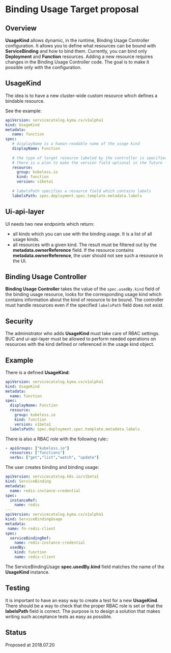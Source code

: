 # Binding Usage Target proposal

## Overview

**UsageKind** allows dynamic, in the runtime, Binding Usage Controller configuration. It allows you to define what resources can be bound with **ServiceBinding** and how to bind them. Currently, you can bind only **Deployment** and **Function** resources. Adding a new resource requires changes in the Binding Usage Controller code. The goal is to make it possible only with the configuration.

## UsageKind 

The idea is to have a new cluster-wide custom resource which defines a bindable resource.

See the example:

```yaml
apiVersion: servicecatalog.kyma.cx/v1alpha1
kind: UsageKind
metadata:
   name: function
spec:
   # displayName is a human-readable name of the usage kind
   displayName: Function
   
   # the type of target resource labeled by the controller is specified by its resource group, kind, and version. All of these fields are required.
   # there is a plan to make the version field optional in the future - the controller can find the preferred version
   resource:
     group: kubeless.io
     kind: function
     version: v1beta1
     
   # labelsPath specifies a resource field which contains labels
   labelsPath: spec.deployment.spec.template.metadata.labels
```

## Ui-api-layer

UI needs two new endpoints which return:
 * all kinds which you can use with the binding usage. It is a list of all usage kinds.
 * all resources with a given kind. The result must be filtered out by the **metadata.ownerReference** field. If the resource contains **metadata.ownerReference**, the user should not see such a resource in the UI.
## Binding Usage Controller

**Binding Usage Controller** takes the value of the `spec.usedBy.kind` field of the binding usage resource, looks for the corresponding usage kind which contains information about the kind of resource to be bound. The controller must handle resources even if the specified `labelsPath` field does not exist.

## Security

The administrator who adds **UsageKind** must take care of RBAC settings. BUC and ui-api-layer must be allowed to perform needed operations on resources with the kind defined or referenced in the usage kind object.

## Example

There is a defined **UsageKind**:
```yaml
apiVersion: servicecatalog.kyma.cx/v1alpha1
kind: UsageKind
metadata:
  name: function
spec:
  displayName: Function
  resource:
    group: kubeless.io
    kind: function
    version: v1beta1
  labelsPath: spec.deployment.spec.template.metadata.labels
```
There is also a RBAC role with the following rule::
```yaml
- apiGroups: ["kubeless.io"]
  resources: ["functions"]
  verbs: ["get","list","watch", "update"]
```
The user creates binding and binding usage:
```yaml
apiVersion: servicecatalog.k8s.io/v1beta1
kind: ServiceBinding
metadata:
  name: redis-instance-credential
spec:
  instanceRef:
    name: redis
---
apiVersion: servicecatalog.kyma.cx/v1alpha1
kind: ServiceBindingUsage
metadata:
 name: fn-redis-client
spec:
  serviceBindingRef:
    name: redis-instance-credential
  usedBy:
    kind: function
    name: redis-client
```
The ServiceBindingUsage **spec.usedBy.kind** field matches the name of the **UsageKind** instance.

## Testing

It is important to have an easy way to create a test for a new **UsageKind**. There should be a way to check that the proper RBAC role is set or that the **labelsPath** field is correct. The purpose is to design a solution that makes writing such acceptance tests as easy as possible.

## Status

Proposed at 2018.07.20
